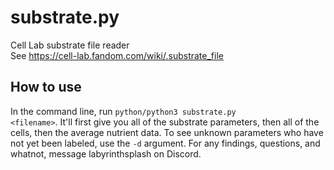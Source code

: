 # substrate.py
Cell Lab substrate file reader<br>
See https://cell-lab.fandom.com/wiki/.substrate_file

## How to use
In the command line, run <code>python/python3 substrate.py \<filename\></code>. It'll first give you all of the substrate parameters, then all of the cells, then the average nutrient data. To see unknown parameters who have not yet been labeled, use the <code>-d</code> argument. For any findings, questions, and whatnot, message labyrinthsplash on Discord.
